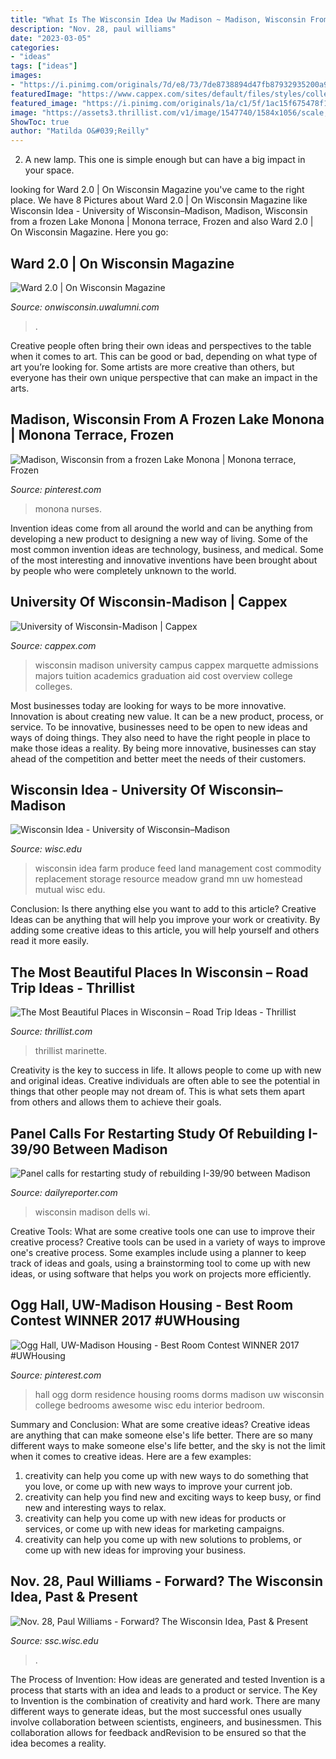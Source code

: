 ```yaml
---
title: "What Is The Wisconsin Idea Uw Madison ~ Madison, Wisconsin From A Frozen Lake Monona"
description: "Nov. 28, paul williams"
date: "2023-03-05"
categories:
- "ideas"
tags: ["ideas"]
images:
- "https://i.pinimg.com/originals/7d/e8/73/7de8738894d47fb87932935200a93a7b.jpg"
featuredImage: "https://www.cappex.com/sites/default/files/styles/college_hero_desktop/public/images/hero/college/240444_hero.jpg?itok=Z46MnyTf"
featured_image: "https://i.pinimg.com/originals/1a/c1/5f/1ac15f675478f1b7bfbd72e9dd420516.jpg"
image: "https://assets3.thrillist.com/v1/image/1547740/1584x1056/scale;jpeg_quality=60.jpg"
ShowToc: true
author: "Matilda O&#039;Reilly"
---
```



2. A new lamp. This one is simple enough but can have a big impact in your space.

	

		
looking for Ward 2.0 | On Wisconsin Magazine you've came to the right place. We have 8 Pictures about Ward 2.0 | On Wisconsin Magazine like Wisconsin Idea - University of Wisconsin–Madison, Madison, Wisconsin from a frozen Lake Monona | Monona terrace, Frozen and also Ward 2.0 | On Wisconsin Magazine. Here you go:
		
    
## Ward 2.0 | On Wisconsin Magazine

<img loading=lazy src="https://onwisconsin.uwalumni.com/content/uploads/2012/02/Ward_David_interview12_0007_525.jpg" onerror="this.onerror=null;this.src='https://tse2.mm.bing.net/th?id=OIP.Kwd2yKZcucPlPu0VX3Zw7QHaGd&amp;pid=15.1';" alt="Ward 2.0 | On Wisconsin Magazine">

_Source: onwisconsin.uwalumni.com_

>. 

	

Creative people often bring their own ideas and perspectives to the table when it comes to art. This can be good or bad, depending on what type of art you’re looking for. Some artists are more creative than others, but everyone has their own unique perspective that can make an impact in the arts.

    
## Madison, Wisconsin From A Frozen Lake Monona | Monona Terrace, Frozen

<img loading=lazy src="https://i.pinimg.com/originals/7d/e8/73/7de8738894d47fb87932935200a93a7b.jpg" onerror="this.onerror=null;this.src='https://tse2.mm.bing.net/th?id=OIP.BFaG5nKfChQVkCXkA4e_SwHaEw&amp;pid=15.1';" alt="Madison, Wisconsin from a frozen Lake Monona | Monona terrace, Frozen">

_Source: pinterest.com_

>monona nurses. 

	

Invention ideas come from all around the world and can be anything from developing a new product to designing a new way of living. Some of the most common invention ideas are technology, business, and medical. Some of the most interesting and innovative inventions have been brought about by people who were completely unknown to the world.

    
## University Of Wisconsin-Madison | Cappex

<img loading=lazy src="https://www.cappex.com/sites/default/files/styles/college_hero_desktop/public/images/hero/college/240444_hero.jpg?itok=Z46MnyTf" onerror="this.onerror=null;this.src='https://tse4.mm.bing.net/th?id=OIP.n4WARMM8jcPjrhHAdB8tbgHaEK&amp;pid=15.1';" alt="University of Wisconsin-Madison | Cappex">

_Source: cappex.com_

>wisconsin madison university campus cappex marquette admissions majors tuition academics graduation aid cost overview college colleges. 

	

Most businesses today are looking for ways to be more innovative. Innovation is about creating new value. It can be a new product, process, or service. To be innovative, businesses need to be open to new ideas and ways of doing things. They also need to have the right people in place to make those ideas a reality. By being more innovative, businesses can stay ahead of the competition and better meet the needs of their customers.

    
## Wisconsin Idea - University Of Wisconsin–Madison

<img loading=lazy src="https://www.wisc.edu/images/wisconsin-idea/hero.jpg" onerror="this.onerror=null;this.src='https://tse1.mm.bing.net/th?id=OIP.GAvehuHL5QdkIkoAGyRHkwHaCU&amp;pid=15.1';" alt="Wisconsin Idea - University of Wisconsin–Madison">

_Source: wisc.edu_

>wisconsin idea farm produce feed land management cost commodity replacement storage resource meadow grand mn uw homestead mutual wisc edu. 

	

Conclusion: Is there anything else you want to add to this article?
Creative Ideas can be anything that will help you improve your work or creativity. By adding some creative ideas to this article, you will help yourself and others read it more easily.

    
## The Most Beautiful Places In Wisconsin – Road Trip Ideas - Thrillist

<img loading=lazy src="https://assets3.thrillist.com/v1/image/1547740/1584x1056/scale;jpeg_quality=60.jpg" onerror="this.onerror=null;this.src='https://tse1.mm.bing.net/th?id=OIP.3fgOr4qUnYa2yuNsORcsQgHaE8&amp;pid=15.1';" alt="The Most Beautiful Places in Wisconsin – Road Trip Ideas - Thrillist">

_Source: thrillist.com_

>thrillist marinette. 

	

Creativity is the key to success in life. It allows people to come up with new and original ideas. Creative individuals are often able to see the potential in things that other people may not dream of. This is what sets them apart from others and allows them to achieve their goals.

    
## Panel Calls For Restarting Study Of Rebuilding I-39/90 Between Madison

<img loading=lazy src="https://dailyreporter.com/files/2020/12/PAGE1TransportationCommission.jpg" onerror="this.onerror=null;this.src='https://tse4.mm.bing.net/th?id=OIP.VuJk8Rijy7ii0FC41vMAfwHaFB&amp;pid=15.1';" alt="Panel calls for restarting study of rebuilding I-39/90 between Madison">

_Source: dailyreporter.com_

>wisconsin madison dells wi. 

	

Creative Tools: What are some creative tools one can use to improve their creative process?
Creative tools can be used in a variety of ways to improve one's creative process. Some examples include using a planner to keep track of ideas and goals, using a brainstorming tool to come up with new ideas, or using software that helps you work on projects more efficiently.

    
## Ogg Hall, UW-Madison Housing - Best Room Contest WINNER 2017 #UWHousing

<img loading=lazy src="https://i.pinimg.com/originals/1a/c1/5f/1ac15f675478f1b7bfbd72e9dd420516.jpg" onerror="this.onerror=null;this.src='https://tse4.mm.bing.net/th?id=OIP.Nd1N5r2xO0RmjJ6Cyia0oAHaE8&amp;pid=15.1';" alt="Ogg Hall, UW-Madison Housing - Best Room Contest WINNER 2017 #UWHousing">

_Source: pinterest.com_

>hall ogg dorm residence housing rooms dorms madison uw wisconsin college bedrooms awesome wisc edu interior bedroom. 

	

Summary and Conclusion: What are some creative ideas?
Creative ideas are anything that can make someone else's life better. There are so many different ways to make someone else's life better, and the sky is not the limit when it comes to creative ideas. Here are a few examples: 
1) creativity can help you come up with new ways to do something that you love, or come up with new ways to improve your current job. 
2) creativity can help you find new and exciting ways to keep busy, or find new and interesting ways to relax. 
3) creativity can help you come up with new ideas for products or services, or come up with new ideas for marketing campaigns. 
4) creativity can help you come up with new solutions to problems, or come up with new ideas for improving your business.

    
## Nov. 28, Paul Williams - Forward? The Wisconsin Idea, Past &amp; Present

<img loading=lazy src="https://www.ssc.wisc.edu/soc/wiscidea/wp-content/uploads/2017/08/Paul-Williams_11.jpg" onerror="this.onerror=null;this.src='https://tse4.mm.bing.net/th?id=OIP.2F3Tr6qo_SDCnvwre2uO3gAAAA&amp;pid=15.1';" alt="Nov. 28, Paul Williams - Forward? The Wisconsin Idea, Past &amp; Present">

_Source: ssc.wisc.edu_

>. 

	

The Process of Invention: How ideas are generated and tested
Invention is a process that starts with an idea and leads to a product or service. The Key to Invention is the combination of creativity and hard work. There are many different ways to generate ideas, but the most successful ones usually involve collaboration between scientists, engineers, and businessmen. This collaboration allows for feedback andRevision to be ensured so that the idea becomes a reality.

